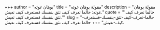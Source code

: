 +++
author = "يوهان غوته"
title = "مقولة يوهان غوته"
description = "مقولة يوهان غوته: حالما تعرف كيف تثق بنفسك فستعرف كيف تعيش."
quote = '''حالما تعرف كيف تثق بنفسك فستعرف كيف تعيش.''' 
slug = "حالما-تعرف-كيف-تثق-بنفسك-فستعرف-كيف-تعيش"
+++
حالما تعرف كيف تثق بنفسك فستعرف كيف تعيش.

